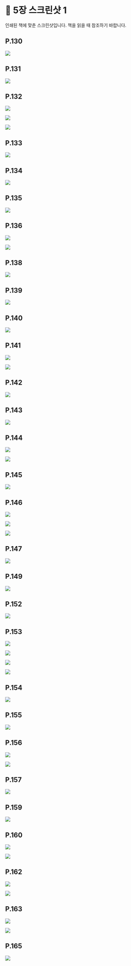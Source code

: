 # 📕 5장 스크린샷 1

인쇄된 책에 맞춘 스크린샷입니다. 책을 읽을 때 참조하기 바랍니다.

## P.130

![](../screenshots/p130.png)

## P.131

![](../screenshots/p131.png)

## P.132

![](../screenshots/p132.png) 

![](../screenshots/p132_2.png) 

![](../screenshots/p132_3.png)

## P.133

![](../screenshots/p133.png)

## P.134

![](../screenshots/p134.png)

## P.135

![](../screenshots/p135.png)

## P.136

![](../screenshots/p136.png)

![](../screenshots/p136_2.png)

## P.138

![](../screenshots/p138.png)

## P.139

![](../screenshots/p139.png)

## P.140 

![](../screenshots/p140.png)

## P.141

![](../screenshots/p141.png) 

![](../screenshots/p141_2.png)

## P.142

![](../screenshots/p142.png)

## P.143

![](../screenshots/p143.png)

## P.144

![](../screenshots/p144.png)

![](../screenshots/p144_2.png)

## P.145

![](../screenshots/p145.png)

## P.146

![](../screenshots/p146.png) 

![](../screenshots/p146_2.png) 

![](../screenshots/p146_3.png)

## P.147

![](../screenshots/p147.png) 

## P.149

![](../screenshots/p149.png) 

## P.152

![](../screenshots/p152.png)

## P.153

![](../screenshots/p153.png) 

![](../screenshots/p153_2.png) 

![](../screenshots/p153_3.png) 

![](../screenshots/p153_4.png)

## P.154

![](../screenshots/p154.png)

## P.155

![](../screenshots/p155.png)

## P.156

![](../screenshots/p156.png)

![](../screenshots/p156_2.png)

## P.157

![](../screenshots/p157.png)

## P.159

![](../screenshots/p159.png)

## P.160

![](../screenshots/p160.png) 

![](../screenshots/p160_2.png)

## P.162

![](../screenshots/p162.png) 

![](../screenshots/p162_2.png)

## P.163

![](../screenshots/p163.png) 

![](../screenshots/p163_2.png)

## P.165

![](../screenshots/p165.png)

